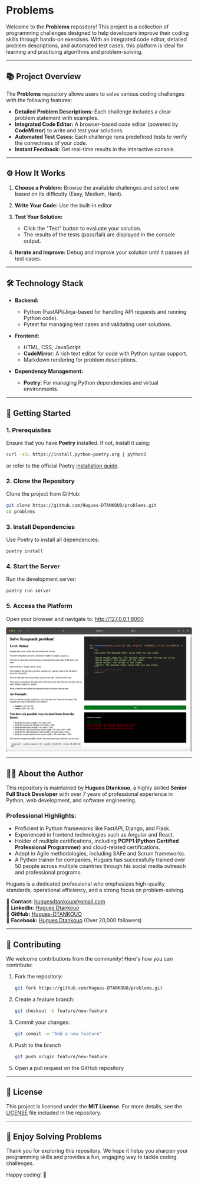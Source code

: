 # Problems

Welcome to the **Problems** repository! This project is a collection of programming challenges designed to help developers improve their coding skills through hands-on exercises. With an integrated code editor, detailed problem descriptions, and automated test cases, this platform is ideal for learning and practicing algorithms and problem-solving.

---

## 📚 **Project Overview**

The **Problems** repository allows users to solve various coding challenges with the following features:
- **Detailed Problem Descriptions:** Each challenge includes a clear problem statement with examples.
- **Integrated Code Editor:** A browser-based code editor (powered by **CodeMirror**) to write and test your solutions.
- **Automated Test Cases:** Each challenge runs predefined tests to verify the correctness of your code.
- **Instant Feedback:** Get real-time results in the interactive console.

---

## ⚙️ **How It Works**

1. **Choose a Problem:**
   Browse the available challenges and select one based on its difficulty (Easy, Medium, Hard).

2. **Write Your Code:**
   Use the built-in editor

3. **Test Your Solution:**
   - Click the "Test" button to evaluate your solution.
   - The results of the tests (pass/fail) are displayed in the console output.

4. **Iterate and Improve:**
   Debug and improve your solution until it passes all test cases.

---

## 🛠 **Technology Stack**

- **Backend:**
  - Python (FastAPI/Jinja-based for handling API requests and running Python code).
  - Pytest for managing test cases and validating user solutions.

- **Frontend:**
  - HTML, CSS, JavaScript
  - **CodeMirror**: A rich text editor for code with Python syntax support.
  - Markdown rendering for problem descriptions.

- **Dependency Management:**
  - **Poetry**: For managing Python dependencies and virtual environments.

---

## 🚀 **Getting Started**

### 1. Prerequisites
Ensure that you have **Poetry** installed. If not, install it using:
```bash
curl -sSL https://install.python-poetry.org | python3
```
or refer to the official Poetry [installation guide](https://python-poetry.org/docs/#installation).

### 2. Clone the Repository
Clone the project from GitHub:
```bash
git clone https://github.com/Hugues-DTANKOUO/problems.git
cd problems
```

### 3. Install Dependencies
Use Poetry to install all dependencies:
```bash
poetry install
```

### 4. Start the Server
Run the development server:
```bash
poetry run server
```

### 5. Access the Platform
Open your browser and navigate to: http://127.0.0.1:8000

![screenshot](./problems-screenshot.png)

---

## 🧑‍💻 **About the Author**

This repository is maintained by **Hugues Dtankouo**, a highly skilled **Senior Full Stack Developer** with over 7 years of professional experience in Python, web development, and software engineering.

### **Professional Highlights:**
- Proficient in Python frameworks like FastAPI, Django, and Flask.
- Experienced in frontend technologies such as Angular and React.
- Holder of multiple certifications, including **PCPP1 (Python Certified Professional Programmer)** and cloud-related certifications.
- Adept in Agile methodologies, including SAFe and Scrum frameworks.
- A Python trainer for companies, Hugues has successfully trained over 50 people across multiple countries through his social media outreach and professional programs.

Hugues is a dedicated professional who emphasizes high-quality standards, operational efficiency, and a strong focus on problem-solving.

📧 **Contact:** [huguesdtankouo@gmail.com](mailto:huguesdtankouo@gmail.com)  
🔗 **LinkedIn:** [Hugues Dtankouo](https://www.linkedin.com/in/dtankouo)  
🔗 **GitHub:** [Hugues-DTANKOUO](https://github.com/Hugues-DTANKOUO)  
🔗 **Facebook:** [Hugues Dtankouo](https://www.facebook.com/ing.hugues.dtankouo) (Over 20,000 followers)

---

## 🌟 **Contributing**

We welcome contributions from the community! Here's how you can contribute:

1. Fork the repository:
   ```bash
   git fork https://github.com/Hugues-DTANKOUO/problems.git
   ```

2. Create a feature branch:
    ```bash
    git checkout -b feature/new-feature
    ```

3. Commit your changes:
    ```bash
    git commit -m "Add a new feature"
    ```

4. Push to the branch
    ```bash
    git push origin feature/new-feature
    ```

5. Open a pull request on the GitHub repository

---

## 📄 **License**

This project is licensed under the **MIT License**. For more details, see the [LICENSE](LICENSE) file included in the repository.

---

## 🎉 **Enjoy Solving Problems**

Thank you for exploring this repository. We hope it helps you sharpen your programming skills and provides a fun, engaging way to tackle coding challenges.

Happy coding! 🚀